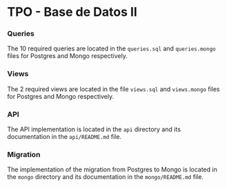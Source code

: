# TPO - Base de Datos II

### Queries
The 10 required queries are located in the `queries.sql` and `queries.mongo` files for Postgres and Mongo respectively.

### Views
The 2 required views are located in the file `views.sql` and `views.mongo` files for Postgres and Mongo respectively.

### API
The API implementation is located in the `api` directory and its documentation in the `api/README.md` file.

### Migration
The implementation of the migration from Postgres to Mongo is located in the `mongo` directory and its documentation in the `mongo/README.md` file.
